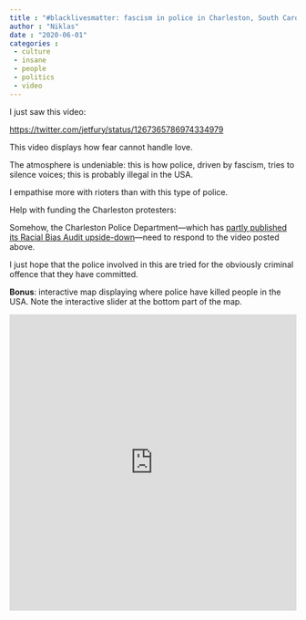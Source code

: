 ```yaml
---
title : "#blacklivesmatter: fascism in police in Charleston, South Carolina"
author : "Niklas"
date : "2020-06-01"
categories : 
 - culture
 - insane
 - people
 - politics
 - video
---
```


I just saw this video:

https://twitter.com/jetfury/status/1267365786974334979

This video displays how fear cannot handle love.

The atmosphere is undeniable: this is how police, driven by fascism, tries to silence voices; this is probably illegal in the USA.

I empathise more with rioters than with this type of police.

Help with funding the Charleston protesters:

<script defer="" src="https://www.gofundme.com/static/js/embed.js"></script>

Somehow, the Charleston Police Department—which has [partly published its Racial Bias Audit upside-down](https://www.charleston-sc.gov/DocumentCenter/View/23498/CNA-Contract)—need to respond to the video posted above.

I just hope that the police involved in this are tried for the obviously criminal offence that they have committed.

**Bonus**: interactive map displaying where police have killed people in the USA. Note the interactive slider at the bottom part of the map.

<iframe width="100%" height="520" frameborder="0" src="https://samswey.carto.com/viz/e1005588-93d2-47b6-9a61-f4c0ed001163/embed_map" allowfullscreen webkitallowfullscreen="" mozallowfullscreen="" oallowfullscreen="" msallowfullscreen=""></iframe>
